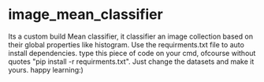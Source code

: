 # image_mean_classifier
Its a custom build Mean classifier, it classifier an image collection based on their global properties like histogram.
Use the requirments.txt file to auto install dependencies.
type this piece of code on your cmd, ofcourse without quotes "pip install -r requirments.txt".
Just change the datasets and make it yours.
happy learning:)
